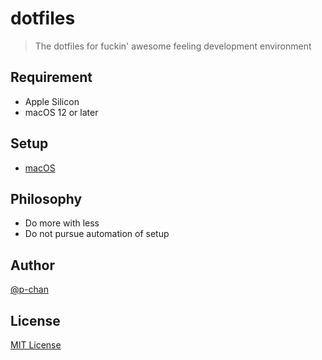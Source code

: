 # dotfiles

> The dotfiles for fuckin' awesome feeling development environment

## Requirement

- Apple Silicon
- macOS 12 or later

## Setup

- [macOS](./docs/setup-macos.md)

## Philosophy

- Do more with less
- Do not pursue automation of setup

## Author

[@p-chan](https://github.com/p-chan)

## License

[MIT License](LICENSE)
